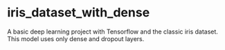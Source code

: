 # iris_dataset_with_dense
A basic deep learning project with Tensorflow and the classic iris dataset. This model uses only dense and dropout layers.
